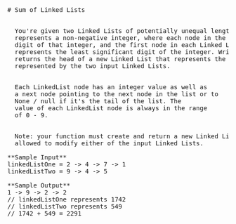 <pre>
# Sum of Linked Lists


  You're given two Linked Lists of potentially unequal length. Each Linked List
  represents a non-negative integer, where each node in the Linked List is a
  digit of that integer, and the first node in each Linked List always
  represents the least significant digit of the integer. Write a function that
  returns the head of a new Linked List that represents the sum of the integers
  represented by the two input Linked Lists.


  Each LinkedList node has an integer value as well as
  a next node pointing to the next node in the list or to
  None / null if it's the tail of the list. The
  value of each LinkedList node is always in the range
  of 0 - 9.


  Note: your function must create and return a new Linked List, and you're not
  allowed to modify either of the input Linked Lists.

**Sample Input**
linkedListOne = 2 -> 4 -> 7 -> 1
linkedListTwo = 9 -> 4 -> 5

**Sample Output**
1 -> 9 -> 2 -> 2
// linkedListOne represents 1742
// linkedListTwo represents 549
// 1742 + 549 = 2291

</pre>
